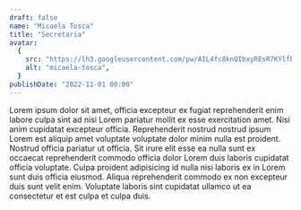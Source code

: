 ```yaml
---
draft: false
name: "Micaela Tosca"
title: "Secretaria"
avatar:
  {
    src: "https://lh3.googleusercontent.com/pw/AIL4fc8knQIbxyREsR7KYlfRom-ynbKfSIVFelwzJHGiBrBtVER2F2kVlkp1SB_PEBJuqIFKtd3HJqX4LfDirV_9bbd1QhP0WDu7ItCQ5AsgvOhiQ1e91hrO710L_5PauCewv3onxxK4FqEXeL6_s-4yyFcR=w1028-h1536-s-no?authuser=0",
    alt: "micaela-tosca",
  }
publishDate: "2022-11-01 00:00"
---
```


Lorem ipsum dolor sit amet, officia excepteur ex fugiat reprehenderit enim labore culpa sint ad nisi Lorem pariatur mollit ex esse exercitation amet. Nisi anim cupidatat excepteur officia. Reprehenderit nostrud nostrud ipsum Lorem est aliquip amet voluptate voluptate dolor minim nulla est proident. Nostrud officia pariatur ut officia. Sit irure elit esse ea nulla sunt ex occaecat reprehenderit commodo officia dolor Lorem duis laboris cupidatat officia voluptate. Culpa proident adipisicing id nulla nisi laboris ex in Lorem sunt duis officia eiusmod. Aliqua reprehenderit commodo ex non excepteur duis sunt velit enim. Voluptate laboris sint cupidatat ullamco ut ea consectetur et est culpa et culpa duis.
